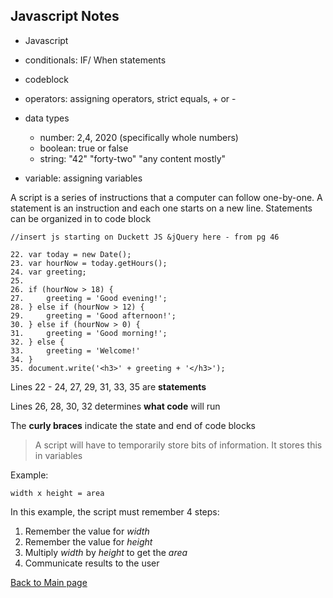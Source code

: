 ## Javascript Notes

- Javascript

- conditionals: IF/ When statements
- codeblock
- operators: assigning operators, strict equals, + or -
- data types
    - number: 2,4, 2020 (specifically whole numbers)
    - boolean: true or false
    - string: "42" "forty-two" "any content mostly" 
- variable: assigning variables


A script is a series of instructions that a computer can follow one-by-one.
A statement is an instruction and each one starts on a new line.
Statements can be organized in to code block

```
//insert js starting on Duckett JS &jQuery here - from pg 46

22. var today = new Date();
23. var hourNow = today.getHours();
24. var greeting;
25.
26. if (hourNow > 18) {
27.     greeting = 'Good evening!';
28. } else if (hourNow > 12) {
29.     greeting = 'Good afternoon!';
30. } else if (hourNow > 0) {
31.     greeting = 'Good morning!';
32. } else {
33.     greeting = 'Welcome!'
34. }
35. document.write('<h3>' + greeting + '</h3>');
```
Lines 22 - 24, 27, 29, 31, 33, 35 are **statements**

Lines 26, 28, 30, 32 determines **what code** will run

The **curly braces** indicate the state and end of code blocks

> A script will have to temporarily store bits of information. It stores this in variables

Example: 
```
width x height = area
```

In this example, the script must remember 4 steps:

1. Remember the value for *width*
2. Remember the value for *height*
3. Multiply *width* by *height* to get the *area*
4. Communicate results to the user


[Back to Main page](README.md)



















